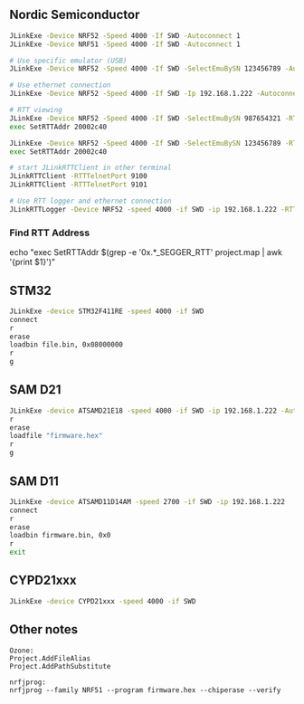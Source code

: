 ## Nordic Semiconductor

```bash
JLinkExe -Device NRF52 -Speed 4000 -If SWD -Autoconnect 1
JLinkExe -Device NRF51 -Speed 4000 -If SWD -Autoconnect 1

# Use specific emulator (USB)
JLinkExe -Device NRF52 -Speed 4000 -If SWD -SelectEmuBySN 123456789 -Autoconnect 1

# Use ethernet connection
JLinkExe -Device NRF52 -Speed 4000 -If SWD -Ip 192.168.1.222 -Autoconnect 1

# RTT viewing
JLinkExe -Device NRF52 -Speed 4000 -If SWD -SelectEmuBySN 987654321 -RTTTelnetPort 9100 -Autoconnect 1
exec SetRTTAddr 20002c40

JLinkExe -Device NRF52 -Speed 4000 -If SWD -SelectEmuBySN 123456789 -RTTTelnetPort 9101 -Autoconnect 1
exec SetRTTAddr 20002c40

# start JLinkRTTClient in other terminal
JLinkRTTClient -RTTTelnetPort 9100
JLinkRTTClient -RTTTelnetPort 9101

# Use RTT logger and ethernet connection
JLinkRTTLogger -Device NRF52 -speed 4000 -if SWD -ip 192.168.1.222 -RTTChannel 0
```

### Find RTT Address
echo "exec SetRTTAddr $(grep -e '0x.*_SEGGER_RTT' project.map | awk '{print $1}')"

## STM32

```bash
JLinkExe -device STM32F411RE -speed 4000 -if SWD
connect
r
erase
loadbin file.bin, 0x08000000
r
g
```

## SAM D21

```bash
JLinkExe -device ATSAMD21E18 -speed 4000 -if SWD -ip 192.168.1.222 -AutoConnect 1
r
erase
loadfile "firmware.hex"
r
g
```

## SAM D11

```bash
JLinkExe -device ATSAMD11D14AM -speed 2700 -if SWD -ip 192.168.1.222
connect
r
erase
loadbin firmware.bin, 0x0
r
exit
```

## CYPD21xxx

```bash
JLinkExe -device CYPD21xxx -speed 4000 -if SWD
```

## Other notes

```
Ozone:
Project.AddFileAlias
Project.AddPathSubstitute

nrfjprog:
nrfjprog --family NRF51 --program firmware.hex --chiperase --verify
```
